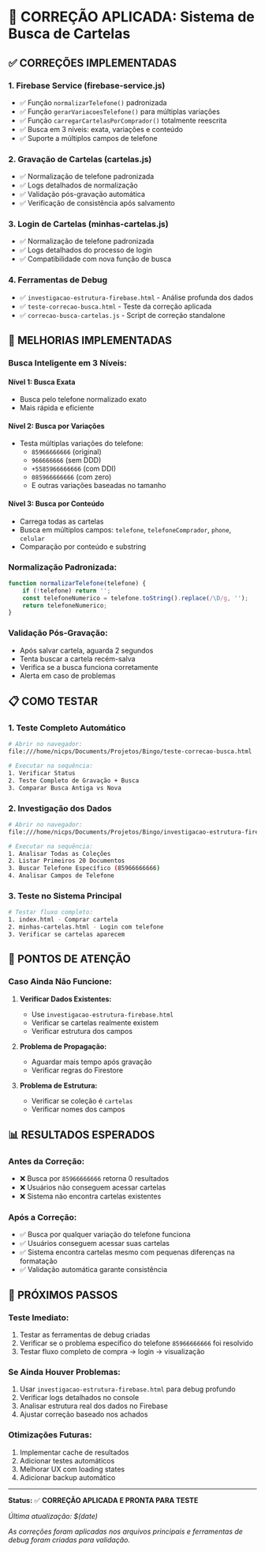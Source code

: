 # 🔧 CORREÇÃO APLICADA: Sistema de Busca de Cartelas

## ✅ CORREÇÕES IMPLEMENTADAS

### 1. **Firebase Service (firebase-service.js)**
- ✅ Função `normalizarTelefone()` padronizada
- ✅ Função `gerarVariacoesTelefone()` para múltiplas variações
- ✅ Função `carregarCartelasPorComprador()` totalmente reescrita
- ✅ Busca em 3 níveis: exata, variações e conteúdo
- ✅ Suporte a múltiplos campos de telefone

### 2. **Gravação de Cartelas (cartelas.js)**
- ✅ Normalização de telefone padronizada
- ✅ Logs detalhados de normalização
- ✅ Validação pós-gravação automática
- ✅ Verificação de consistência após salvamento

### 3. **Login de Cartelas (minhas-cartelas.js)**
- ✅ Normalização de telefone padronizada
- ✅ Logs detalhados do processo de login
- ✅ Compatibilidade com nova função de busca

### 4. **Ferramentas de Debug**
- ✅ `investigacao-estrutura-firebase.html` - Análise profunda dos dados
- ✅ `teste-correcao-busca.html` - Teste da correção aplicada
- ✅ `correcao-busca-cartelas.js` - Script de correção standalone

## 🎯 MELHORIAS IMPLEMENTADAS

### **Busca Inteligente em 3 Níveis:**

#### Nível 1: Busca Exata
- Busca pelo telefone normalizado exato
- Mais rápida e eficiente

#### Nível 2: Busca por Variações
- Testa múltiplas variações do telefone:
  - `85966666666` (original)
  - `966666666` (sem DDD)
  - `+5585966666666` (com DDI)
  - `085966666666` (com zero)
  - E outras variações baseadas no tamanho

#### Nível 3: Busca por Conteúdo
- Carrega todas as cartelas
- Busca em múltiplos campos: `telefone`, `telefoneComprador`, `phone`, `celular`
- Comparação por conteúdo e substring

### **Normalização Padronizada:**
```javascript
function normalizarTelefone(telefone) {
    if (!telefone) return '';
    const telefoneNumerico = telefone.toString().replace(/\D/g, '');
    return telefoneNumerico;
}
```

### **Validação Pós-Gravação:**
- Após salvar cartela, aguarda 2 segundos
- Tenta buscar a cartela recém-salva
- Verifica se a busca funciona corretamente
- Alerta em caso de problemas

## 📋 COMO TESTAR

### 1. **Teste Completo Automático**
```bash
# Abrir no navegador:
file:///home/nicps/Documents/Projetos/Bingo/teste-correcao-busca.html

# Executar na sequência:
1. Verificar Status
2. Teste Completo de Gravação + Busca
3. Comparar Busca Antiga vs Nova
```

### 2. **Investigação dos Dados**
```bash
# Abrir no navegador:
file:///home/nicps/Documents/Projetos/Bingo/investigacao-estrutura-firebase.html

# Executar na sequência:
1. Analisar Todas as Coleções
2. Listar Primeiros 20 Documentos
3. Buscar Telefone Específico (85966666666)
4. Analisar Campos de Telefone
```

### 3. **Teste no Sistema Principal**
```bash
# Testar fluxo completo:
1. index.html - Comprar cartela
2. minhas-cartelas.html - Login com telefone
3. Verificar se cartelas aparecem
```

## 🚨 PONTOS DE ATENÇÃO

### **Caso Ainda Não Funcione:**

1. **Verificar Dados Existentes:**
   - Use `investigacao-estrutura-firebase.html`
   - Verificar se cartelas realmente existem
   - Verificar estrutura dos campos

2. **Problema de Propagação:**
   - Aguardar mais tempo após gravação
   - Verificar regras do Firestore

3. **Problema de Estrutura:**
   - Verificar se coleção é `cartelas`
   - Verificar nomes dos campos

## 📊 RESULTADOS ESPERADOS

### **Antes da Correção:**
- ❌ Busca por `85966666666` retorna 0 resultados
- ❌ Usuários não conseguem acessar cartelas
- ❌ Sistema não encontra cartelas existentes

### **Após a Correção:**
- ✅ Busca por qualquer variação do telefone funciona
- ✅ Usuários conseguem acessar suas cartelas
- ✅ Sistema encontra cartelas mesmo com pequenas diferenças na formatação
- ✅ Validação automática garante consistência

## 🔄 PRÓXIMOS PASSOS

### **Teste Imediato:**
1. Testar as ferramentas de debug criadas
2. Verificar se o problema específico do telefone `85966666666` foi resolvido
3. Testar fluxo completo de compra → login → visualização

### **Se Ainda Houver Problemas:**
1. Usar `investigacao-estrutura-firebase.html` para debug profundo
2. Verificar logs detalhados no console
3. Analisar estrutura real dos dados no Firebase
4. Ajustar correção baseado nos achados

### **Otimizações Futuras:**
1. Implementar cache de resultados
2. Adicionar testes automáticos
3. Melhorar UX com loading states
4. Adicionar backup automático

---

**Status:** ✅ **CORREÇÃO APLICADA E PRONTA PARA TESTE**

*Última atualização: $(date)*

*As correções foram aplicadas nos arquivos principais e ferramentas de debug foram criadas para validação.*
